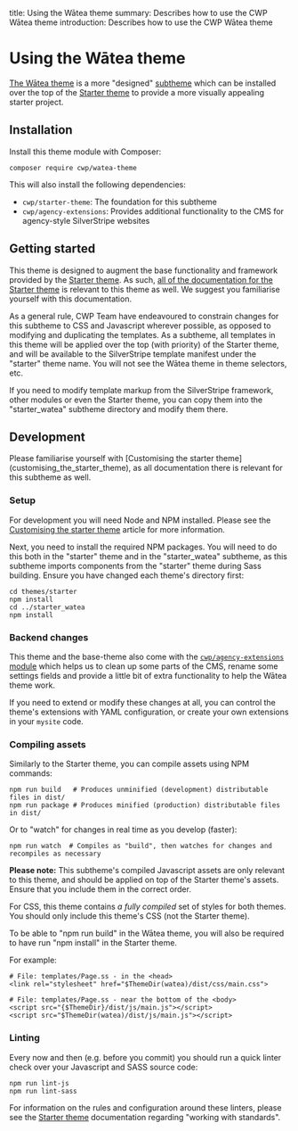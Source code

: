 title: Using the Wātea theme
summary: Describes how to use the CWP Wātea theme
introduction: Describes how to use the CWP Wātea theme

# Using the Wātea theme

[The Wātea theme](https://gitlab.cwp.govt.nz/cwp/watea-theme) is a more "designed" [subtheme](https://docs.silverstripe.org/en/3/developer_guides/templates/themes) which can be installed over the top of the [Starter theme](customising_the_starter_theme) to provide a more visually appealing starter project.

## Installation

Install this theme module with Composer:

```
composer require cwp/watea-theme
```

This will also install the following dependencies:

* `cwp/starter-theme`: The foundation for this subtheme
* `cwp/agency-extensions`: Provides additional functionality to the CMS for agency-style SilverStripe websites

## Getting started

This theme is designed to augment the base functionality and framework provided by the [Starter theme](https://gitlab.cwp.govt.nz/cwp/starter-theme). As such, [all of the documentation for the Starter theme](customising_the_starter_theme) is relevant to this theme as well. We suggest you familiarise yourself with this documentation.

As a general rule, CWP Team have endeavoured to constrain changes for this subtheme to CSS and Javascript wherever possible, as opposed to modifying and duplicating the templates. As a subtheme, all templates in this theme will be applied over the top (with priority) of the Starter theme, and will be available to the SilverStripe template manifest under the "starter" theme name. You will not see the Wātea theme in theme selectors, etc.

If you need to modify template markup from the SilverStripe framework, other modules or even the Starter theme, you can copy them into the "starter_watea" subtheme directory and modify them there.

## Development

<div class="notice" markdown='1'>
Please familiarise yourself with [Customising the starter theme](customising_the_starter_theme), as all documentation there is relevant for this subtheme as well.
</div>

### Setup

For development you will need Node and NPM installed. Please see the [Customising the starter theme](customising_the_starter_theme) article for more information.

Next, you need to install the required NPM packages. You will need to do this both in the "starter" theme and in the "starter_watea" subtheme, as this subtheme imports components from the "starter" theme during Sass building. Ensure you have changed each theme's directory first:

```
cd themes/starter
npm install
cd ../starter_watea
npm install
```

### Backend changes

This theme and the base-theme also come with the [`cwp/agency-extensions` module](https://gitlab.cwp.govt.nz/cwp/agency-extensions) which helps us to clean up some parts of the CMS, rename some settings fields and provide a little bit of extra functionality to help the Wātea theme work.

If you need to extend or modify these changes at all, you can control the theme's extensions with YAML configuration, or create your own extensions in your `mysite` code.

### Compiling assets

Similarly to the Starter theme, you can compile assets using NPM commands:

```
npm run build   # Produces unminified (development) distributable files in dist/
npm run package # Produces minified (production) distributable files in dist/
```

Or to "watch" for changes in real time as you develop (faster):

```
npm run watch  # Compiles as "build", then watches for changes and recompiles as necessary
```

**Please note:** This subtheme's compiled Javascript assets are only relevant to this theme, and should be applied on top of the Starter theme's assets. Ensure that you include them in the correct order.

For CSS, this theme contains _a fully compiled_ set of styles for both themes. You should only include this theme's CSS (not the Starter theme).

To be able to "npm run build" in the Wātea theme, you will also be required to have run "npm install" in the Starter theme.

For example:

```
# File: templates/Page.ss - in the <head>
<link rel="stylesheet" href="$ThemeDir(watea)/dist/css/main.css">

# File: templates/Page.ss - near the bottom of the <body>
<script src="{$ThemeDir}/dist/js/main.js"></script>
<script src="$ThemeDir(watea)/dist/js/main.js"></script>
```

### Linting

Every now and then (e.g. before you commit) you should run a quick linter check over your Javascript and SASS source code:

```
npm run lint-js
npm run lint-sass
```

For information on the rules and configuration around these linters, please see the [Starter theme](customising_the_starter_theme) documentation regarding "working with standards".
